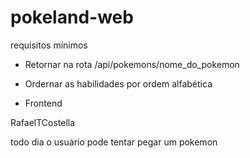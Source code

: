 # pokeland-web

requisitos mínimos

- Retornar na rota /api/pokemons/nome_do_pokemon
- Ordernar as habilidades por ordem alfabética

- Frontend

RafaelTCostella

todo dia o usuário pode tentar pegar um pokemon
